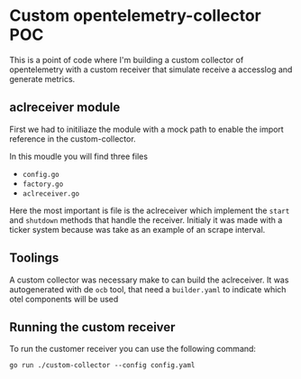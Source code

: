 # Custom opentelemetry-collector POC

This is a point of code where I'm building a custom collector of opentelemetry with a custom receiver that simulate receive a accesslog and generate metrics. 


## aclreceiver module

First we had to initiliaze the module with a mock path to enable the import reference in the custom-collector.

In this moudle you will find three files
* `config.go`
* `factory.go`
* `aclreceiver.go`

Here the most important is file is the aclreceiver which implement the `start` and `shutdown` methods that handle the receiver.
Initialy it was made with a ticker system because was take as an example of an scrape interval.

## Toolings

A custom collector was necessary make to can build the aclreceiver. It was autogenerated with de `ocb` tool, that need a `builder.yaml` to indicate which otel components will be used 

## Running the custom receiver 

To run the customer receiver you can use the following command:

`go run ./custom-collector --config config.yaml` 

